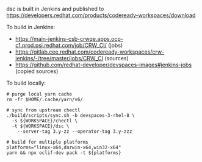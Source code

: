dsc is built in Jenkins and published to https://developers.redhat.com/products/codeready-workspaces/download

To build in Jenkins:

* https://main-jenkins-csb-crwqe.apps.ocp-c1.prod.psi.redhat.com/job/CRW_CI/ (jobs)
* https://gitlab.cee.redhat.com/codeready-workspaces/crw-jenkins/-/tree/master/jobs/CRW_CI (sources)
* https://github.com/redhat-developer/devspaces-images#jenkins-jobs (copied sources)

To build locally:

```
# purge local yarn cache
rm -fr $HOME/.cache/yarn/v6/

# sync from upstream chectl
./build/scripts/sync.sh -b devspaces-3-rhel-8 \
  -s ${WORKSPACE}/chectl \
  -t ${WORKSPACE}/dsc \
	--server-tag 3.y-zz --operator-tag 3.y-zzz

# build for multiple platforms
platforms="linux-x64,darwin-x64,win32-x64"
yarn && npx oclif-dev pack -t ${platforms}
```
